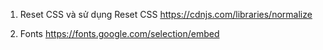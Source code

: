1. Reset CSS và sử dụng Reset CSS
   https://cdnjs.com/libraries/normalize

2. Fonts
   https://fonts.google.com/selection/embed
